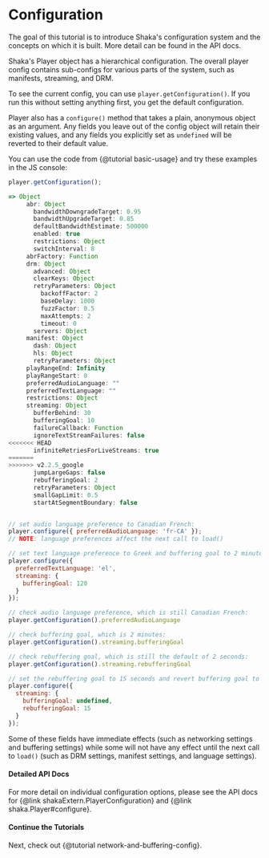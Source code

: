 # Configuration

The goal of this tutorial is to introduce Shaka's configuration system and the
concepts on which it is built.  More detail can be found in the API docs.

Shaka's Player object has a hierarchical configuration.  The overall player
config contains sub-configs for various parts of the system, such as manifests,
streaming, and DRM.

To see the current config, you can use `player.getConfiguration()`.  If you run
this without setting anything first, you get the default configuration.

Player also has a `configure()` method that takes a plain, anonymous object as
an argument.  Any fields you leave out of the config object will retain their
existing values, and any fields you explicitly set as `undefined` will be
reverted to their default value.

You can use the code from {@tutorial basic-usage} and try these examples in
the JS console:

```js
player.getConfiguration();

=> Object
     abr: Object
       bandwidthDowngradeTarget: 0.95
       bandwidthUpgradeTarget: 0.85
       defaultBandwidthEstimate: 500000
       enabled: true
       restrictions: Object
       switchInterval: 8
     abrFactory: Function
     drm: Object
       advanced: Object
       clearKeys: Object
       retryParameters: Object
         backoffFactor: 2
         baseDelay: 1000
         fuzzFactor: 0.5
         maxAttempts: 2
         timeout: 0
       servers: Object
     manifest: Object
       dash: Object
       hls: Object
       retryParameters: Object
     playRangeEnd: Infinity
     playRangeStart: 0
     preferredAudioLanguage: ""
     preferredTextLanguage: ""
     restrictions: Object
     streaming: Object
       bufferBehind: 30
       bufferingGoal: 10
       failureCallback: Function
       ignoreTextStreamFailures: false
<<<<<<< HEAD
       infiniteRetriesForLiveStreams: true
=======
>>>>>>> v2.2.5_google
       jumpLargeGaps: false
       rebufferingGoal: 2
       retryParameters: Object
       smallGapLimit: 0.5
       startAtSegmentBoundary: false


// set audio language preference to Canadian French:
player.configure({ preferredAudioLanguage: 'fr-CA' });
// NOTE: language preferences affect the next call to load()

// set text language preference to Greek and buffering goal to 2 minutes:
player.configure({
  preferredTextLanguage: 'el',
  streaming: {
    bufferingGoal: 120
  }
});

// check audio language preference, which is still Canadian French:
player.getConfiguration().preferredAudioLanguage

// check buffering goal, which is 2 minutes:
player.getConfiguration().streaming.bufferingGoal

// check rebuffering goal, which is still the default of 2 seconds:
player.getConfiguration().streaming.rebufferingGoal

// set the rebuffering goal to 15 seconds and revert buffering goal to default:
player.configure({
  streaming: {
    bufferingGoal: undefined,
    rebufferingGoal: 15
  }
});
```

Some of these fields have immediate effects (such as networking settings and
buffering settings) while some will not have any effect until the next call to
`load()` (such as DRM settings, manifest settings, and language settings).


#### Detailed API Docs

For more detail on individual configuration options, please see the API docs for
{@link shakaExtern.PlayerConfiguration} and {@link shaka.Player#configure}.


#### Continue the Tutorials

Next, check out {@tutorial network-and-buffering-config}.
